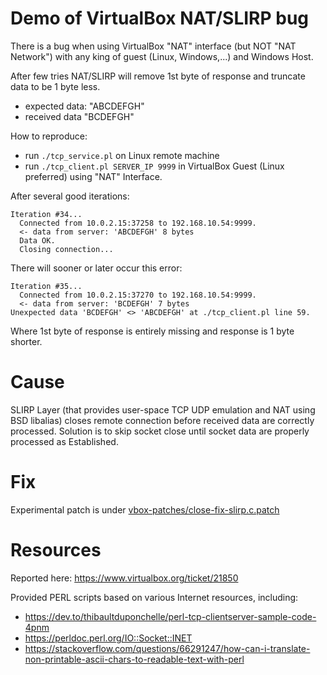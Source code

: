# Demo of VirtualBox NAT/SLIRP bug

There is a bug when using VirtualBox "NAT" interface (but NOT "NAT Network") with any
king of guest (Linux, Windows,...) and Windows Host.

After few tries NAT/SLIRP will remove 1st byte of response and truncate data to be 1 byte less.
- expected data: "ABCDEFGH"
- received data  "BCDEFGH"

How to reproduce:
- run `./tcp_service.pl` on Linux remote machine
- run `./tcp_client.pl SERVER_IP 9999` in VirtualBox Guest (Linux preferred) using "NAT" Interface.


After several good iterations:
```
Iteration #34...
  Connected from 10.0.2.15:37258 to 192.168.10.54:9999.
  <- data from server: 'ABCDEFGH' 8 bytes
  Data OK.
  Closing connection...
```

There will sooner or later occur this error:
```
Iteration #35...
  Connected from 10.0.2.15:37270 to 192.168.10.54:9999.
  <- data from server: 'BCDEFGH' 7 bytes
Unexpected data 'BCDEFGH' <> 'ABCDEFGH' at ./tcp_client.pl line 59.
```

Where 1st byte of response is entirely missing and response is
1 byte shorter.

# Cause

SLIRP Layer (that provides user-space TCP UDP emulation and NAT using BSD libalias) closes remote
connection before received data are correctly processed. Solution is to skip socket
close until socket data are properly processed as Established.

# Fix

Experimental patch is under [vbox-patches/close-fix-slirp.c.patch](vbox-patches/close-fix-slirp.c.patch])

# Resources

Reported here: https://www.virtualbox.org/ticket/21850

Provided PERL scripts based on various Internet resources, including:
- https://dev.to/thibaultduponchelle/perl-tcp-clientserver-sample-code-4pnm
- https://perldoc.perl.org/IO::Socket::INET
- https://stackoverflow.com/questions/66291247/how-can-i-translate-non-printable-ascii-chars-to-readable-text-with-perl
